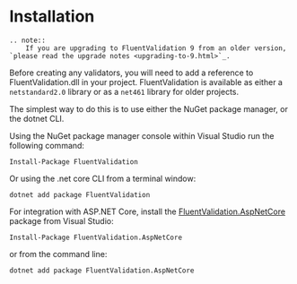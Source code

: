 # Installation

```eval_rst
.. note::
    If you are upgrading to FluentValidation 9 from an older version, `please read the upgrade notes <upgrading-to-9.html>`_.
```

Before creating any validators, you will need to add a reference to FluentValidation.dll in your project. FluentValidation is available as either a `netstandard2.0` library or as a `net461` library for older projects.

The simplest way to do this is to use either the NuGet package manager, or the dotnet CLI.

Using the NuGet package manager console within Visual Studio run the following command:

```
Install-Package FluentValidation
```

Or using the .net core CLI from a terminal window:

```
dotnet add package FluentValidation
```

For integration with ASP.NET Core, install the [FluentValidation.AspNetCore](https://www.nuget.org/packages/FluentValidation.AspNetCore/) package from Visual Studio:

```shell
Install-Package FluentValidation.AspNetCore
```

or from the command line:

```shell
dotnet add package FluentValidation.AspNetCore
```

